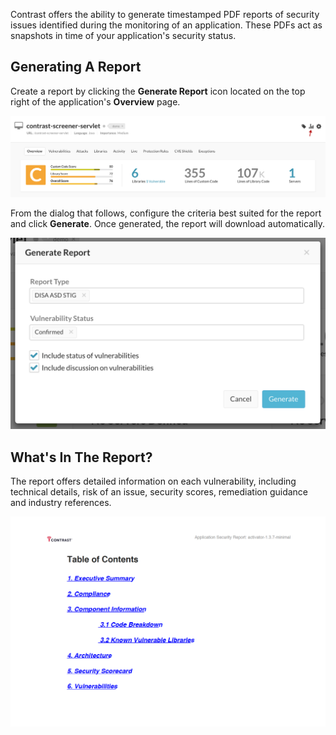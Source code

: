 <!--
title: "Vulnerability PDF Report"
description: "Overview of vulnerability PDF reports"
tags: "TeamServer application vulnerability PDF report"
-->

Contrast offers the ability to generate timestamped PDF reports of security issues identified during the monitoring of an application. These PDFs act as snapshots in time of your application's security status.

## Generating A Report

Create a report by clicking the **Generate Report** icon located on the top right of the application's **Overview** page.

<a href="assets/images/vulnpdfreport1.png" rel="lightbox" title="Application Overview Page"><img class="thumbnail" src="assets/images/vulnpdfreport1.png"/></a>

From the dialog that follows, configure the criteria best suited for the report and click **Generate**. Once generated, the report will download automatically.

<a href="assets/images/vulnpdfreport2.png" rel="lightbox" title="Generate Report Dialog"><img class="thumbnail" src="assets/images/vulnpdfreport2.png"/></a> 


## What's In The Report?

The report offers detailed information on each vulnerability, including technical details, risk of an issue, security scores, remediation guidance and industry references.


<a href="assets/images/vulnpdfreport4.png" rel="lightbox" title="Sample Report Table Of Contents"><img class="thumbnail" src="assets/images/vulnpdfreport4.png"/></a>
